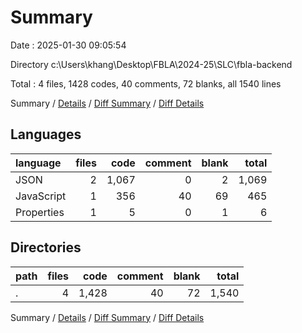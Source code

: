 # Summary

Date : 2025-01-30 09:05:54

Directory c:\\Users\\khang\\Desktop\\FBLA\\2024-25\\SLC\\fbla-backend

Total : 4 files,  1428 codes, 40 comments, 72 blanks, all 1540 lines

Summary / [Details](details.md) / [Diff Summary](diff.md) / [Diff Details](diff-details.md)

## Languages
| language | files | code | comment | blank | total |
| :--- | ---: | ---: | ---: | ---: | ---: |
| JSON | 2 | 1,067 | 0 | 2 | 1,069 |
| JavaScript | 1 | 356 | 40 | 69 | 465 |
| Properties | 1 | 5 | 0 | 1 | 6 |

## Directories
| path | files | code | comment | blank | total |
| :--- | ---: | ---: | ---: | ---: | ---: |
| . | 4 | 1,428 | 40 | 72 | 1,540 |

Summary / [Details](details.md) / [Diff Summary](diff.md) / [Diff Details](diff-details.md)